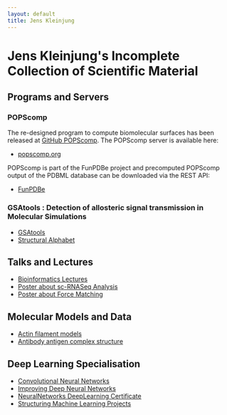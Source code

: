 ```yaml
---
layout: default
title: Jens Kleinjung 
---
```


# Jens Kleinjung's Incomplete Collection of Scientific Material

## Programs and Servers
### POPScomp
The re-designed program to compute biomolecular surfaces has been released at
[GitHub POPScomp](https://github.com/Fraternalilab/POPScomp).
The POPScomp server is available here:
* [popscomp.org](http://popscomp.org:3838)

POPScomp is part of the FunPDBe project and precomputed POPScomp output of the PDBML database
can be downloaded via the REST API:
* [FunPDBe](https://www.ebi.ac.uk/pdbe/funpdbe/)

### GSAtools : Detection of allosteric signal transmission in Molecular Simulations 
* [GSAtools](https://github.com/jkleinj/GSAtools)
* [Structural Alphabet](https://github.com/jkleinj/M32K25)

## Talks and Lectures
* [Bioinformatics Lectures](https://github.com/jkleinj/Bioinformatics_lectures)
* [Poster about sc-RNASeq Analysis](https://github.com/jkleinj/Latex_poster_ISMB_2017_Prague)
* [Poster about Force Matching](https://github.com/jkleinj/Latex_poster_ISMB_2016_Orlando)

## Molecular Models and Data
* [Actin filament models](https://github.com/jkleinj/AFMmodels)
* [Antibody antigen complex structure](http://www.rcsb.org/pdb/explore/explore.do?structureId=1f3r)

## Deep Learning Specialisation
* [Convolutional Neural Networks](https://github.com/jkleinj/jkleinj.github.io/blob/master/docs/ConvolutionalNeuralNetworks_Certificate.pdf)
* [Improving Deep Neural Networks](https://github.com/jkleinj/jkleinj.github.io/blob/master/docs/ImprovingDeepNeuralNetworks_Certificate.pdf)
* [NeuralNetworks DeepLearning Certificate](https://github.com/jkleinj/jkleinj.github.io/blob/master/docs/NeuralNetworks_DeepLearning_Certificate.pdf)
* [Structuring Machine Learning Projects](https://github.com/jkleinj/jkleinj.github.io/blob/master/docs/StructuringMachineLearningProjects_Certificate.pdf)
